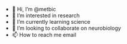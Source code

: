 - 👋 Hi, I’m @metbic
- 👀 I’m interested in research
- 🌱 I’m currently learning science
- 💞️ I’m looking to collaborate on neurobiology
- 📫 How to reach me email

<!---
metbic/metbic is a ✨ special ✨ repository because its `README.md` (this file) appears on your GitHub profile.
You can click the Preview link to take a look at your changes.
--->
